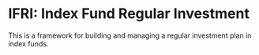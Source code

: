 # IFRI: Index Fund Regular Investment

This is a framework for building and managing a regular investment plan in index funds.

